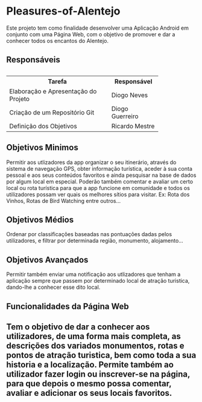 # Pleasures-of-Alentejo

Este projeto tem como finalidade desenvolver uma Aplicação Android em conjunto com uma Página Web, com o objetivo de promover e dar a conhecer todos os encantos do Alentejo.


<!DOCTYPE html>
<html>
<head>
</head>
<body>
  
  
  
<h2>Responsáveis<h2>
<table style="width:80%">
  <tr>
    <th>Tarefa</th>
    <th>Responsável</th>
  </tr>
  <tr>
    <td>Elaboração e Apresentação do Projeto</td>
    <td>Diogo Neves</td>
  </tr>
  <tr>
    <td>Criação de um Repositório Git</td>
    <td>Diogo Guerreiro</td>
  </tr>
  <tr>
    <td>Definição dos Objetivos</td>
    <td>Ricardo Mestre</td>
  </tr>
</table>
  
  <h2> Objetivos Minimos </h2>
   
Permitir aos utlizadores da app organizar o seu itinerário, através do sistema de navegação GPS, obter informação turística, aceder à sua conta pessoal e aos seus conteúdos favoritos e ainda pesquisar na base de dados por algum local em especial. Poderão também comentar e avaliar um certo local ou rota turística para que a app funcione em comunidade e todos os utilizadores possam ver quais os melhores sítios para visitar. Ex: Rota dos Vinhos, Rotas de Bird Watching entre outros... 

 <h2> Objetivos Médios </h2>
 
 Ordenar por classificações baseadas nas pontuações dadas pelos utilizadores, e filtrar por determinada região, monumento, alojamento...

 <h2> Objetivos Avançados </h2>
 
 Permitir também enviar uma notificação aos utlizadores que tenham a aplicação sempre que passem por determinado local de atração turistica, dando-lhe a conhecer esse dito local.

 <h2> Funcionalidades da Página Web <h2>
 
 Tem o objetivo de dar a conhecer aos utilizadores, de uma forma mais completa, as descrições dos variados monumentos, rotas e pontos de atração turistica, bem como toda a sua historia e a localização. Permite também ao utilizador fazer login ou inscrever-se na página, para que depois o mesmo possa comentar, avaliar e adicionar os seus locais favoritos. 
 
    
  
  


</body>
</html>



  



 
